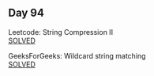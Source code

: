 ## Day 94

Leetcode: String Compression II    
[SOLVED](https://leetcode.com/problems/string-compression-ii/description/)

GeeksForGeeks: Wildcard string matching                  
[SOLVED](https://www.geeksforgeeks.org/problems/wildcard-string-matching1126/1)